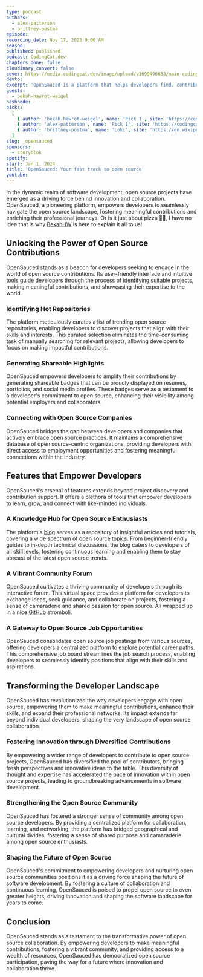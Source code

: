 ```yaml
---
type: podcast
authors:
  - alex-patterson
  - brittney-postma
episode:
recording_date: Nov 17, 2023 9:00 AM
season:
published: published
podcast: CodingCat.dev
chapters_done: false
cloudinary_convert: false
cover: https://media.codingcat.dev/image/upload/v1699496633/main-codingcatdev-photo/opensauced.png
devto:
excerpt: 'OpenSauced is a platform that helps developers find, contribute to, and learn about open source projects.'
guests:
  - bekah-hawrot-weigel
hashnode:
picks:
  [
    { author: 'bekah-hawrot-weigel', name: 'Pick 1', site: 'https://codingcat.dev' },
    { author: 'alex-patterson', name: 'Pick 1', site: 'https://codingcat.dev' },
    { author: 'brittney-postma', name: 'Loki', site: 'https://en.wikipedia.org/wiki/Loki_(TV_series)' }
  ]
slug: _opensauced
sponsors:
  - storyblok
spotify:
start: Jan 1, 2024
title: 'OpenSauced: Your fast track to open source'
youtube:
---
```


In the dynamic realm of software development, open source projects have emerged as a driving force behind innovation and collaboration. OpenSauced, a pioneering platform, empowers developers to seamlessly navigate the open source landscape, fostering meaningful contributions and enriching their professional journeys. Or is it just about pizza 🤷‍♂️, I have no idea that is why [BekahHW](/guest/bekah-hawrot-weigel) is here to explain it all to us!

## Unlocking the Power of Open Source Contributions

OpenSauced stands as a beacon for developers seeking to engage in the world of open source contributions. Its user-friendly interface and intuitive tools guide developers through the process of identifying suitable projects, making meaningful contributions, and showcasing their expertise to the world.

### Identifying Hot Repositories

The platform meticulously curates a list of trending open source repositories, enabling developers to discover projects that align with their skills and interests. This curated selection eliminates the time-consuming task of manually searching for relevant projects, allowing developers to focus on making impactful contributions.

### Generating Shareable Highlights

OpenSauced empowers developers to amplify their contributions by generating shareable badges that can be proudly displayed on resumes, portfolios, and social media profiles. These badges serve as a testament to a developer's commitment to open source, enhancing their visibility among potential employers and collaborators.

### Connecting with Open Source Companies

OpenSauced bridges the gap between developers and companies that actively embrace open source practices. It maintains a comprehensive database of open source-centric organizations, providing developers with direct access to employment opportunities and fostering meaningful connections within the industry.

## Features that Empower Developers

OpenSauced's arsenal of features extends beyond project discovery and contribution support. It offers a plethora of tools that empower developers to learn, grow, and connect with like-minded individuals.

### A Knowledge Hub for Open Source Enthusiasts

The platform's [blog](https://opensauced.pizza/blog) serves as a repository of insightful articles and tutorials, covering a wide spectrum of open source topics. From beginner-friendly guides to in-depth technical discussions, the blog caters to developers of all skill levels, fostering continuous learning and enabling them to stay abreast of the latest open source trends.

### A Vibrant Community Forum

OpenSauced cultivates a thriving community of developers through its interactive forum. This virtual space provides a platform for developers to exchange ideas, seek guidance, and collaborate on projects, fostering a sense of camaraderie and shared passion for open source. All wrapped up in a nice [GitHub](https://github.com/open-sauced/open-sauced) stromboli.

### A Gateway to Open Source Job Opportunities

OpenSauced consolidates open source job postings from various sources, offering developers a centralized platform to explore potential career paths. This comprehensive job board streamlines the job search process, enabling developers to seamlessly identify positions that align with their skills and aspirations.

## Transforming the Developer Landscape

OpenSauced has revolutionized the way developers engage with open source, empowering them to make meaningful contributions, enhance their skills, and expand their professional networks. Its impact extends far beyond individual developers, shaping the very landscape of open source collaboration.

### Fostering Innovation through Diversified Contributions

By empowering a wider range of developers to contribute to open source projects, OpenSauced has diversified the pool of contributors, bringing fresh perspectives and innovative ideas to the table. This diversity of thought and expertise has accelerated the pace of innovation within open source projects, leading to groundbreaking advancements in software development.

### Strengthening the Open Source Community

OpenSauced has fostered a stronger sense of community among open source developers. By providing a centralized platform for collaboration, learning, and networking, the platform has bridged geographical and cultural divides, fostering a sense of shared purpose and camaraderie among open source enthusiasts.

### Shaping the Future of Open Source

OpenSauced's commitment to empowering developers and nurturing open source communities positions it as a driving force shaping the future of software development. By fostering a culture of collaboration and continuous learning, OpenSauced is poised to propel open source to even greater heights, driving innovation and shaping the software landscape for years to come.

## Conclusion

OpenSauced stands as a testament to the transformative power of open source collaboration. By empowering developers to make meaningful contributions, fostering a vibrant community, and providing access to a wealth of resources, OpenSauced has democratized open source participation, paving the way for a future where innovation and collaboration thrive.
